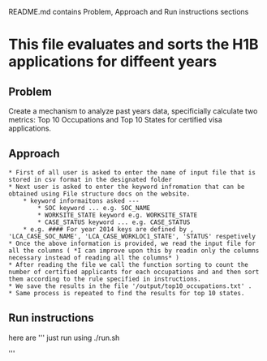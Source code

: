 README.md contains Problem, Approach and Run instructions sections

# This file evaluates and sorts the H1B applications for diffeent years


## Problem 
Create a mechanism to analyze past years data, specificially calculate two metrics: Top 10 Occupations and Top 10 States for certified visa applications.

## Approach 
	* First of all user is asked to enter the name of input file that is stored in csv format in the designated folder
	* Next user is asked to enter the keyword infromation that can be obtained using File structure docs on the website.
		* keyword informaitons asked ---
			* SOC keyword ... e.g. SOC_NAME
			* WORKSITE_STATE keyword e.g. WORKSITE_STATE
			* CASE_STATUS keyword ... e.g. CASE_STATUS
		* e.g. #### For year 2014 keys are defined by ,  'LCA_CASE_SOC_NAME', 'LCA_CASE_WORKLOC1_STATE', 'STATUS' respetively
	* Once the above information is provided, we read the input file for all the columns ( *I can improve upon this by readin only the columns necessary instead of reading all the columns* )
	* After reading the file we call the function sorting to count the number of certified applicants for each occupations and and then sort them according to the rule specified in instructions.
	* We save the results in the file '/output/top10_occupations.txt' .
	* Same process is repeated to find the results for top 10 states.

## Run instructions
here are
'''
 just run using ./run.sh 


'''





